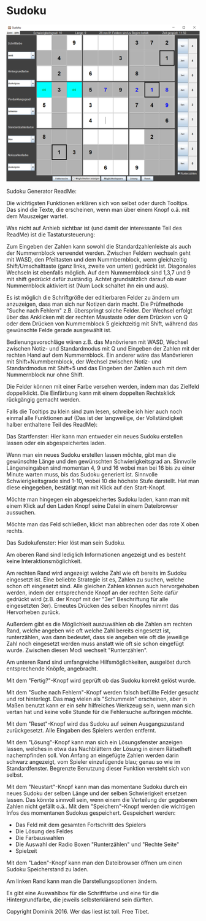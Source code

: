 # Sudoku

![Screenshot](src/main/resources/sudoku_screenshot.png)

Sudoku Generator ReadMe:

Die wichtigsten Funktionen erklären sich von selbst oder durch Tooltips.
Das sind die Texte, die erscheinen, wenn man über einem Knopf o.ä. mit dem Mauszeiger wartet.

Was nicht auf Anhieb sichtbar ist (und damit der interessante Teil des ReadMe) ist die Tastatursteuerung:

Zum Eingeben der Zahlen kann sowohl die Standardzahlenleiste als auch der Nummernblock verwendet
werden.
Zwischen Feldern wechseln geht mit WASD, den Pfeiltasten und dem Nummbernblock, wenn gleichzeitig
Shift/Umschalttaste (ganz links, zweite von unten) gedrückt ist. Diagonales Wechseln ist ebenfalls
möglich. Auf dem Nummernblock sind 1,3,7 und 9 mit shift gedrückt dafür zuständig.
Achtet grundsätzlich darauf ob euer Nummernblock aktiviert ist (Num Lock schaltet ihn ein und aus).

Es ist möglich die Schriftgröße der editierbaren Felder zu ändern um anzuzeigen, dass man sich nur
Notizen darin macht. Die Prüfmethode "Suche nach Fehlern" z.B. überspringt solche Felder.
Der Wechsel erfolgt über das Anklicken mit der rechten Maustaste oder dem Drücken von Q oder
dem Drücken von Nummernblock 5 gleichzeitig mit Shift, während das gewünschte Felde gerade
ausgewählt ist.

Bedienungsvorschläge wären z.B. das Manövrieren mit WASD, Wechsel zwischen Notiz- und Standardmodus
mit Q und Eingeben der Zahlen mit der rechten Hand auf dem Nummernblock.
Ein anderer wäre das Manövrieren mit Shift+Nummbernblock, der Wechsel zwischen Notiz- und Standardmodus
mit Shift+5 und das Eingeben der Zahlen auch mit dem Nummernblock nur ohne Shift.

Die Felder können mit einer Farbe versehen werden, indem man das Zielfeld doppelklickt. 
Die Einfärbung kann mit einem doppelten Rechtsklick rückgängig gemacht werden.


Falls die Tooltips zu klein sind zum lesen, schreibe ich hier auch noch einmal alle Funktionen auf
(Das ist der langweilige, der Vollständigkeit halber enthaltene Teil des ReadMe):

Das Startfenster:
Hier kann man entweder ein neues Sudoku erstellen lassen oder ein abgespeichertes laden.

Wenn man ein neues Sudoku erstellen lassen möchte, gibt man die gewünschte Länge und den gewünschten
Schwierigkeitsgrad an.
Sinnvolle Längeneingaben sind momentan 4, 9 und 16 wobei man bei 16 bis zu einer Minute warten muss,
bis das Sudoku generiert ist. 
Sinnvolle Schwierigkeitsgrade sind 1-10, wobei 10 die höchste Stufe darstellt.
Hat man diese eingegeben, bestätigt man mit Klick auf den Start-Knopf.

Möchte man hingegen ein abgespeichertes Sudoku laden, kann man mit einem Klick auf den Laden Knopf 
seine Datei in einem Dateibrowser aussuchen.

Möchte man das Feld schließen, klickt man abbrechen oder das rote X oben rechts.



Das Sudokufenster:
Hier löst man sein Sudoku. 

Am oberen Rand sind lediglich Informationen angezeigt und es besteht keine Interaktionsmöglichkeit.

Am rechten Rand wird angezeigt welche Zahl wie oft bereits im Sudoku eingesetzt ist. Eine beliebte
Strategie ist es, Zahlen zu suchen, welche schon oft eingesetzt sind. Alle gleichen Zahlen können
auch hervorgehoben werden, indem der entsprechende Knopf an der rechten Seite dafür gedrückt wird
(z.B. der Knopf mit der "3er" Beschriftung für alle eingesetzten 3er). 
Erneutes Drücken des selben Knopfes nimmt das Hervorheben zurück.

Außerdem gibt es die Möglichkeit auszuwählen ob die Zahlen am rechten Rand, welche angeben wie oft
welche Zahl bereits eingesetzt ist, runterzählen, was dann bedeutet, dass sie angeben
wie oft die jeweilige Zahl noch eingesetzt werden muss anstatt wie oft sie schon eingefügt wurde. 
Zwischen diesen Modi wechselt "Runterzählen".

Am unteren Rand sind umfangreiche Hilfsmöglichkeiten, ausgelöst durch entsprechende Knöpfe, angebracht.

Mit dem "Fertig?"-Knopf wird geprüft ob das Sudoku korrekt gelöst wurde.

Mit dem "Suche nach Fehlern"-Knopf werden falsch befüllte Felder gesucht und rot hinterlegt.
Das mag vielen als "Schummeln" erscheinen, aber in Maßen benutzt kann er ein sehr hilfreiches
Werkzeug sein, wenn man sich vertan hat und keine volle Stunde für die Fehlersuche aufbringen möchte.

Mit dem "Reset"-Knopf wird das Sudoku auf seinen Ausgangszustand zurückgesetzt. Alle Eingaben
des Spielers werden entfernt.

Mit dem "Lösung"-Knopf kann man sich ein Lösungsfenster anzeigen lassen, welches in etwa das 
Nachblättern der Lösung in einem Rätselheft nachempfinden soll. Von Anfang an eingefügte
Zahlen werden darin schwarz angezeigt, vom Spieler einzufügende blau; genau so wie im Standardfenster.
Begrenzte Benutzung dieser Funktion versteht sich von selbst.

Mit dem "Neustart"-Knopf kann man das momentane Sudoku durch ein neues Sudoku der selben Länge und der selben
Schwierigkeit ersetzen lassen. Das könnte sinnvoll sein, wenn einem die Verteilung der gegebenen Zahlen
nicht gefällt o.ä..
Mit dem "Speichern"-Knopf werden die wichtigen Infos des momentanen Sudokus gespeichert.
Gespeichert werden:
- Das Feld mit dem gesamten Fortschritt des Spielers
- Die Lösung des Feldes
- Die Farbauswahlen
- Die Auswahl der Radio Boxen "Runterzählen" und "Rechte Seite"
- Spielzeit

Mit dem "Laden"-Knopf kann man den Dateibrowser öffnen um einen Sudoku Speicherstand zu laden.


Am linken Rand kann man die Darstellungsoptionen ändern.

Es gibt eine Auswahlbox für die Schriftfarbe und eine für die Hintergrundfarbe, die jeweils
selbsterklärend sein dürften.


Copyright Dominik 2016. Wer das liest ist toll. Free Tibet.
